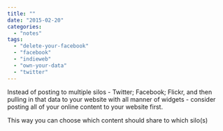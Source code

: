 ```yaml
---
title: ""
date: "2015-02-20"
categories: 
  - "notes"
tags: 
  - "delete-your-facebook"
  - "facebook"
  - "indieweb"
  - "own-your-data"
  - "twitter"
---
```


Instead of posting to multiple silos - Twitter; Facebook; Flickr, and then pulling in that data to your website with all manner of widgets - consider posting all of your online content to your website first.

This way you can choose which content should share to which silo(s)
